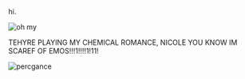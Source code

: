 hi.

![oh my](https://github.com/user-attachments/assets/1df57552-9f4b-4d97-9649-ce1d954709a3)

TEHYRE PLAYING MY CHEMICAL ROMANCE, NICOLE YOU KNOW IM SCAREF OF EMOS!!!1!!!!1!11!

![percgance](https://github.com/user-attachments/assets/0a5b8f25-074d-43b1-ac99-a7d452f49d63)
